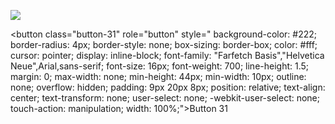 ![](https://discord.c99.nl/widget/theme-1/998143234758946828.png)

<!-- HTML !-->
<button class="button-31" role="button" style="
  background-color: #222;
  border-radius: 4px;
  border-style: none;
  box-sizing: border-box;
  color: #fff;
  cursor: pointer;
  display: inline-block;
  font-family: "Farfetch Basis","Helvetica Neue",Arial,sans-serif;
  font-size: 16px;
  font-weight: 700;
  line-height: 1.5;
  margin: 0;
  max-width: none;
  min-height: 44px;
  min-width: 10px;
  outline: none;
  overflow: hidden;
  padding: 9px 20px 8px;
  position: relative;
  text-align: center;
  text-transform: none;
  user-select: none;
  -webkit-user-select: none;
  touch-action: manipulation;
  width: 100%;">Button 31</button>

